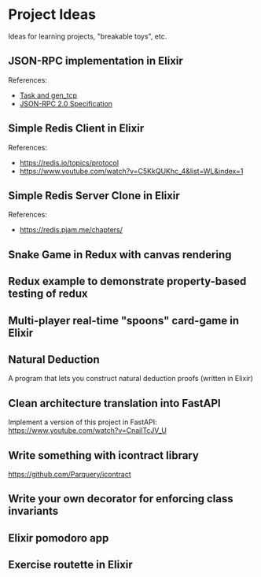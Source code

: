 # Project Ideas

Ideas for learning projects, "breakable toys", etc.

## JSON-RPC implementation in Elixir

References:
* [Task and gen_tcp](https://elixir-lang.org/getting-started/mix-otp/task-and-gen-tcp.html)
* [JSON-RPC 2.0 Specification](https://elixir-lang.org/getting-started/mix-otp/task-and-gen-tcp.html)

## Simple Redis Client in Elixir

References:
* https://redis.io/topics/protocol
* https://www.youtube.com/watch?v=C5KkQUKhc_4&list=WL&index=1

## Simple Redis Server Clone in Elixir

References:
* https://redis.pjam.me/chapters/

## Snake Game in Redux with canvas rendering

## Redux example to demonstrate property-based testing of redux

## Multi-player real-time "spoons" card-game in Elixir

## Natural Deduction

A program that lets you construct natural deduction proofs (written in Elixir)

## Clean architecture translation into FastAPI

Implement a version of this project in FastAPI: https://www.youtube.com/watch?v=CnailTcJV_U

## Write something with icontract library

https://github.com/Parquery/icontract

## Write your own decorator for enforcing class invariants

## Elixir pomodoro app

## Exercise routette in Elixir

